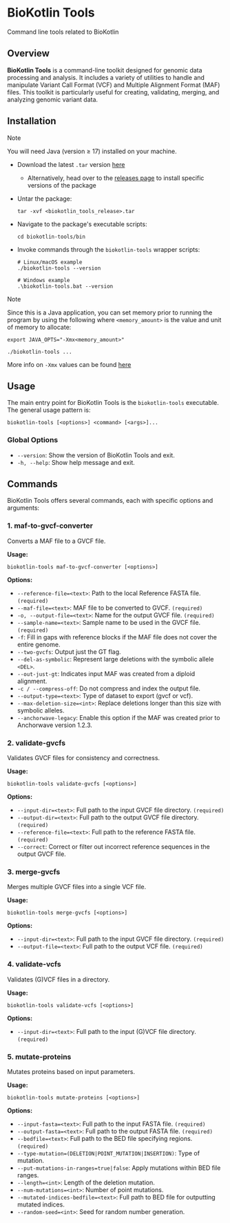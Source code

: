 
# BioKotlin Tools
Command line tools related to BioKotlin

## Overview
**BioKotlin Tools** is a command-line toolkit designed for genomic data processing and analysis. It includes a variety of utilities to handle and manipulate Variant Call Format (VCF) and Multiple Alignment Format (MAF) files. This toolkit is particularly useful for creating, validating, merging, and analyzing genomic variant data.

## Installation

> [!NOTE]
> You will need Java (version $\geq$ 17) installed on your machine.

* Download the latest `.tar` version [here](https://github.com/maize-genetics/biokotlin-tools/releases/latest)
  + Alternatively, head over to the [releases page](https://github.com/maize-genetics/biokotlin-tools/releases)
    to install specific versions of the package

* Untar the package:

  ```shell
  tar -xvf <biokotlin_tools_release>.tar
  ```

* Navigate to the package's executable scripts:

  ```shell
  cd biokotlin-tools/bin
  ```

* Invoke commands through the `biokotlin-tools` wrapper scripts:

  ```shell
  # Linux/macOS example
  ./biokotlin-tools --version

  # Windows example
  .\biokotlin-tools.bat --version
  ```

> [!NOTE]
> Since this is a Java application, you can set memory prior to running the program
> by using the following where `<memory_amount>` is the value and unit of memory to
> allocate:
>
> ```shell
> export JAVA_OPTS="-Xmx<memory_amount>"
> 
> ./biokotlin-tools ...
> ```
>
> More info on `-Xmx` values can be found [here](https://docs.oracle.com/cd/E13150_01/jrockit_jvm/jrockit/jrdocs/refman/optionX.html#wp999528)


## Usage
The main entry point for BioKotlin Tools is the `biokotlin-tools` executable. The general usage pattern is:

```
biokotlin-tools [<options>] <command> [<args>]...
```

### Global Options
- `--version`: Show the version of BioKotlin Tools and exit.
- `-h, --help`: Show help message and exit.

## Commands
BioKotlin Tools offers several commands, each with specific options and arguments:

### 1. maf-to-gvcf-converter
Converts a MAF file to a GVCF file.

**Usage:**
```
biokotlin-tools maf-to-gvcf-converter [<options>]
```

**Options:**
- `--reference-file=<text>`: Path to the local Reference FASTA file. `(required)`
- `--maf-file=<text>`: MAF file to be converted to GVCF. `(required)`
- `-o, --output-file=<text>`: Name for the output GVCF file. `(required)`
- `--sample-name=<text>`: Sample name to be used in the GVCF file. `(required)`
- `-f`: Fill in gaps with reference blocks if the MAF file does not cover the entire genome.
- `--two-gvcfs`: Output just the GT flag.
- `--del-as-symbolic`: Represent large deletions with the symbolic allele `<DEL>`.
- `--out-just-gt`: Indicates input MAF was created from a diploid alignment.
- `-c / --compress-off`: Do not compress and index the output file.
- `--output-type=<text>`: Type of dataset to export (gvcf or vcf).
- `--max-deletion-size=<int>`: Replace deletions longer than this size with symbolic alleles.
- `--anchorwave-legacy`: Enable this option if the MAF was created prior to Anchorwave version 1.2.3.

### 2. validate-gvcfs
Validates GVCF files for consistency and correctness.

**Usage:**
```
biokotlin-tools validate-gvcfs [<options>]
```

**Options:**
- `--input-dir=<text>`: Full path to the input GVCF file directory. `(required)`
- `--output-dir=<text>`: Full path to the output GVCF file directory. `(required)`
- `--reference-file=<text>`: Full path to the reference FASTA file. `(required)`
- `--correct`: Correct or filter out incorrect reference sequences in the output GVCF file.

### 3. merge-gvcfs
Merges multiple GVCF files into a single VCF file.

**Usage:**
```
biokotlin-tools merge-gvcfs [<options>]
```

**Options:**
- `--input-dir=<text>`: Full path to the input GVCF file directory. `(required)`
- `--output-file=<text>`: Full path to the output VCF file. `(required)`

### 4. validate-vcfs
Validates (G)VCF files in a directory.

**Usage:**
```
biokotlin-tools validate-vcfs [<options>]
```

**Options:**
- `--input-dir=<text>`: Full path to the input (G)VCF file directory. `(required)`

### 5. mutate-proteins
Mutates proteins based on input parameters.

**Usage:**
```
biokotlin-tools mutate-proteins [<options>]
```

**Options:**
- `--input-fasta=<text>`: Full path to the input FASTA file. `(required)`
- `--output-fasta=<text>`: Full path to the output FASTA file. `(required)`
- `--bedfile=<text>`: Full path to the BED file specifying regions. `(required)`
- `--type-mutation=(DELETION|POINT_MUTATION|INSERTION)`: Type of mutation.
- `--put-mutations-in-ranges=true|false`: Apply mutations within BED file ranges.
- `--length=<int>`: Length of the deletion mutation.
- `--num-mutations=<int>`: Number of point mutations.
- `--mutated-indices-bedfile=<text>`: Full path to BED file for outputting mutated indices.
- `--random-seed=<int>`: Seed for random number generation.
